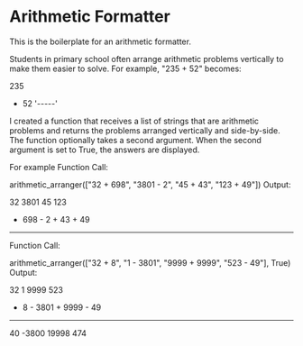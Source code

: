 # Arithmetic Formatter

This is the boilerplate for an arithmetic formatter. 

Students in primary school often arrange arithmetic problems vertically to make them easier to solve. For example, "235 + 52" becomes:
    
  235 
+  52 
'-----'

I created a function that receives a list of strings that are arithmetic problems and returns the problems arranged vertically and side-by-side. The function optionally takes a second argument. When the second argument is set to True, the answers are displayed.

For example
Function Call:

arithmetic_arranger(["32 + 698", "3801 - 2", "45 + 43", "123 + 49"])
Output:

   32      3801      45      123
+ 698    -    2    + 43    +  49
-----    ------    ----    ----- 
Function Call:

arithmetic_arranger(["32 + 8", "1 - 3801", "9999 + 9999", "523 - 49"], True)
Output:

  32         1      9999      523 
+  8    - 3801    + 9999    -  49 
----    ------    ------    ----- 
  40     -3800     19998      474 
